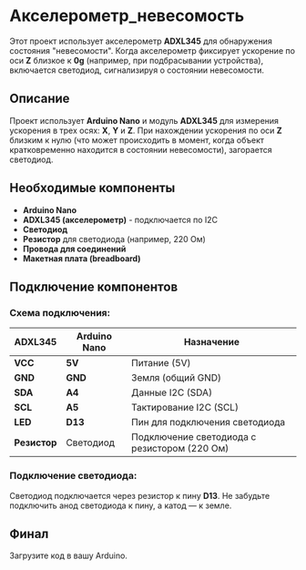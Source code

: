 # Акселерометр_невесомость

Этот проект использует акселерометр **ADXL345** для обнаружения состояния "невесомости". Когда акселерометр фиксирует ускорение по оси **Z** близкое к **0g** (например, при подбрасывании устройства), включается светодиод, сигнализируя о состоянии невесомости.

## Описание

Проект использует **Arduino Nano** и модуль **ADXL345** для измерения ускорения в трех осях: **X**, **Y** и **Z**. При нахождении ускорения по оси **Z** близким к нулю (что может происходить в момент, когда объект кратковременно находится в состоянии невесомости), загорается светодиод.

## Необходимые компоненты

- **Arduino Nano**
- **ADXL345 (акселерометр)** - подключается по I2C
- **Светодиод**
- **Резистор** для светодиода (например, 220 Ом)
- **Провода для соединений**
- **Макетная плата (breadboard)**

## Подключение компонентов

### Схема подключения:

| **ADXL345**  | **Arduino Nano**  | **Назначение**          |
|--------------|-------------------|-------------------------|
| **VCC**      | **5V**          | Питание (5V)          |
| **GND**      | **GND**           | Земля (общий GND)       |
| **SDA**      | **A4**            | Данные I2C (SDA)        |
| **SCL**      | **A5**            | Тактирование I2C (SCL)  |
| **LED**      | **D13**            | Пин для подключения светодиода |
| **Резистор** | Светодиод         | Подключение светодиода с резистором (220 Ом) |

### Подключение светодиода:

Светодиод подключается через резистор к пину **D13**. Не забудьте подключить анод светодиода к пину, а катод — к земле.

## Финал

Загрузите код в вашу Arduino.


